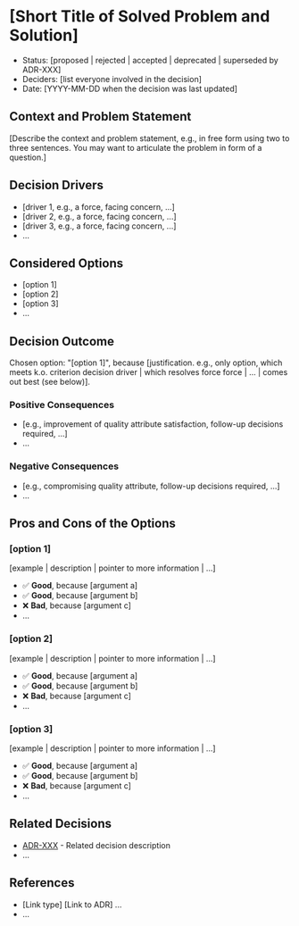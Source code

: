 # [Short Title of Solved Problem and Solution]

- Status: [proposed | rejected | accepted | deprecated | superseded by ADR-XXX]
- Deciders: [list everyone involved in the decision]
- Date: [YYYY-MM-DD when the decision was last updated]

## Context and Problem Statement

[Describe the context and problem statement, e.g., in free form using two to three sentences. You may want to articulate the problem in form of a question.]

## Decision Drivers

- [driver 1, e.g., a force, facing concern, ...]
- [driver 2, e.g., a force, facing concern, ...]
- [driver 3, e.g., a force, facing concern, ...]
- ... <!-- numbers of drivers can vary -->

## Considered Options

- [option 1]
- [option 2]
- [option 3]
- ... <!-- numbers of options can vary -->

## Decision Outcome

Chosen option: "[option 1]", because [justification. e.g., only option, which meets k.o. criterion decision driver | which resolves force force | ... | comes out best (see below)].

### Positive Consequences

- [e.g., improvement of quality attribute satisfaction, follow-up decisions required, ...]
- ...

### Negative Consequences

- [e.g., compromising quality attribute, follow-up decisions required, ...]
- ...

## Pros and Cons of the Options

### [option 1]

[example | description | pointer to more information | ...]

- ✅ **Good**, because [argument a]
- ✅ **Good**, because [argument b]
- ❌ **Bad**, because [argument c]
- ... <!-- numbers of pros and cons can vary -->

### [option 2]

[example | description | pointer to more information | ...]

- ✅ **Good**, because [argument a]
- ✅ **Good**, because [argument b]
- ❌ **Bad**, because [argument c]
- ... <!-- numbers of pros and cons can vary -->

### [option 3]

[example | description | pointer to more information | ...]

- ✅ **Good**, because [argument a]
- ✅ **Good**, because [argument b]
- ❌ **Bad**, because [argument c]
- ... <!-- numbers of pros and cons can vary -->

## Related Decisions

- [ADR-XXX](XXX-title.md) - Related decision description
- ...

## References

- [Link type] [Link to ADR] ... <!-- example: Refined by [ADR-0005](0005-example.md) -->
- ... <!-- numbers of links can vary -->
